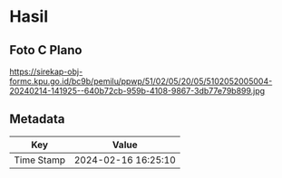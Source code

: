 # Hasil

## Foto C Plano

https://sirekap-obj-formc.kpu.go.id/bc9b/pemilu/ppwp/51/02/05/20/05/5102052005004-20240214-141925--640b72cb-959b-4108-9867-3db77e79b899.jpg


## Metadata

| Key        | Value               |
| ---------- | ------------------- |
| Time Stamp | 2024-02-16 16:25:10 |



